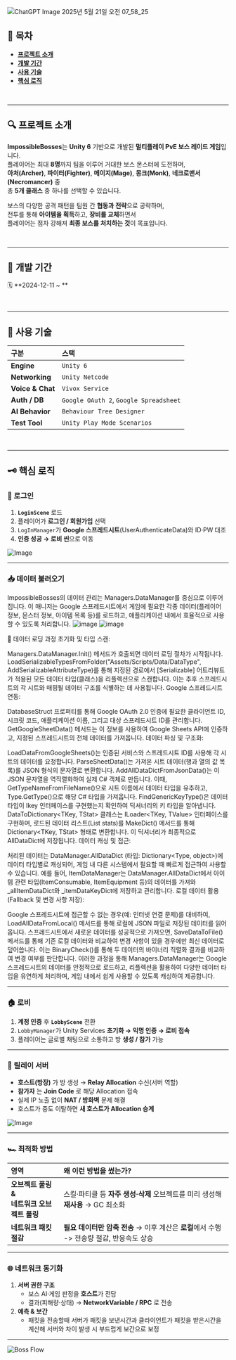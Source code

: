 ![ChatGPT Image 2025년 5월 21일 오전 07_58_25](https://github.com/user-attachments/assets/78780fee-a54d-4b52-90dc-0bca75f68ba7)

## 📘 목차
- **[프로젝트 소개](#-프로젝트-소개)**
- **[개발 기간](#-개발-기간)**
- **[사용 기술](#-사용-기술)**
- **[핵심 로직](#-핵심-로직)**

<br/>

---

## 🔍 프로젝트 소개
**ImpossibleBosses**는 **Unity 6** 기반으로 개발된 **멀티플레이 PvE 보스 레이드 게임**입니다.  
플레이어는 최대 **8명**까지 팀을 이루어 거대한 보스 몬스터에 도전하며,  
**아처(Archer)**, **파이터(Fighter)**, **메이지(Mage)**, **몽크(Monk)**, **네크로맨서(Necromancer)** 중  
총 **5개 클래스** 중 하나를 선택할 수 있습니다.

보스의 다양한 공격 패턴을 팀원 간 **협동과 전략**으로 공략하며,  
전투를 통해 **아이템을 획득**하고, **장비를 교체**하면서  
플레이어는 점차 강해져 **최종 보스를 처치하는 것**이 목표입니다.

<br/>

---

## 📆 개발 기간
🗓 **2024-12-11 ~ **

<br/>

---

## 🔧 사용 기술
| 구분 | 스택 |
| :-- | :-- |
| **Engine** | `Unity 6` |
| **Networking** | `Unity Netcode` |
| **Voice & Chat** | `Vivox Service` |
| **Auth / DB** | `Google OAuth 2`, `Google Spreadsheet` |
| **AI Behavior** | `Behaviour Tree Designer` |
| **Test Tool** | `Unity Play Mode Scenarios` |

<br/>

---

## 🗝 핵심 로직

### 🔐 로그인
1. **`LoginScene`** 로드  
2. 플레이어가 **로그인 / 회원가입** 선택  
3. `LogInManager`가 **Google 스프레드시트**(UserAuthenticateData)와 ID·PW 대조  
4. **인증 성공 → 로비 씬**으로 이동  

![Image](https://github.com/user-attachments/assets/a63eec10-7526-4920-bd92-319d0a640e82)

---

### 📥 데이터 불러오기
ImpossibleBosses의 데이터 관리는 Managers.DataManager를 중심으로 이루어집니다. 이 매니저는 Google 스프레드시트에서 게임에 필요한 각종 데이터(플레이어 정보, 몬스터 정보, 아이템 목록 등)를 로드하고, 애플리케이션 내에서 효율적으로 사용할 수 있도록 처리합니다.
![image](https://github.com/user-attachments/assets/5fa4ab70-ba04-403b-b229-c403439998e1)
![image](https://github.com/user-attachments/assets/66638094-07c2-48ad-b48e-744c3f8d9183)


🔄 데이터 로딩 과정
초기화 및 타입 스캔:

Managers.DataManager.Init() 메서드가 호출되면 데이터 로딩 절차가 시작됩니다.
LoadSerializableTypesFromFolder("Assets/Scripts/Data/DataType", AddSerializableAttributeType)를 통해 지정된 경로에서 [Serializable] 어트리뷰트가 적용된 모든 데이터 타입(클래스)을 리플렉션으로 스캔합니다. 이는 추후 스프레드시트의 각 시트와 매핑될 데이터 구조를 식별하는 데 사용됩니다.
Google 스프레드시트 연동:

DatabaseStruct 프로퍼티를 통해 Google OAuth 2.0 인증에 필요한 클라이언트 ID, 시크릿 코드, 애플리케이션 이름, 그리고 대상 스프레드시트 ID를 관리합니다.
GetGoogleSheetData() 메서드는 이 정보를 사용하여 Google Sheets API에 인증하고, 지정된 스프레드시트의 전체 데이터를 가져옵니다.
데이터 파싱 및 구조화:

LoadDataFromGoogleSheets()는 인증된 서비스와 스프레드시트 ID를 사용해 각 시트의 데이터를 요청합니다.
ParseSheetData()는 가져온 시트 데이터(행과 열의 값 목록)를 JSON 형식의 문자열로 변환합니다.
AddAllDataDictFromJsonData()는 이 JSON 문자열을 역직렬화하여 실제 C# 객체로 만듭니다.
이때, GetTypeNameFromFileName()으로 시트 이름에서 데이터 타입을 유추하고, Type.GetType()으로 해당 C# 타입을 가져옵니다.
FindGenericKeyType()은 데이터 타입이 Ikey<TKey> 인터페이스를 구현했는지 확인하여 딕셔너리의 키 타입을 알아냅니다.
DataToDictionary<TKey, TStat> 클래스는 ILoader<TKey, TValue> 인터페이스를 구현하며, 로드된 데이터 리스트(List<TStat> stats)를 MakeDict() 메서드를 통해 Dictionary<TKey, TStat> 형태로 변환합니다. 이 딕셔너리가 최종적으로 AllDataDict에 저장됩니다.
데이터 캐싱 및 접근:

처리된 데이터는 DataManager.AllDataDict (타입: Dictionary<Type, object>)에 데이터 타입별로 캐싱되어, 게임 내 다른 시스템에서 필요할 때 빠르게 접근하여 사용할 수 있습니다.
예를 들어, ItemDataManager는 DataManager.AllDataDict에서 아이템 관련 타입(ItemConsumable, ItemEquipment 등)의 데이터를 가져와 _allItemDataDict와 _itemDataKeyDict에 저장하고 관리합니다.
로컬 데이터 활용 (Fallback 및 변경 사항 저장):

Google 스프레드시트에 접근할 수 없는 경우(예: 인터넷 연결 문제)를 대비하여, LoadAllDataFromLocal() 메서드를 통해 로컬에 JSON 파일로 저장된 데이터를 읽어옵니다.
스프레드시트에서 새로운 데이터를 성공적으로 가져오면, SaveDataToFile() 메서드를 통해 기존 로컬 데이터와 비교하여 변경 사항이 있을 경우에만 최신 데이터로 덮어씁니다. 이는 BinaryCheck<T>()를 통해 두 데이터의 바이너리 직렬화 결과를 비교하여 변경 여부를 판단합니다.
이러한 과정을 통해 Managers.DataManager는 Google 스프레드시트의 데이터를 안정적으로 로드하고, 리플렉션을 활용하여 다양한 데이터 타입을 유연하게 처리하며, 게임 내에서 쉽게 사용할 수 있도록 캐싱하여 제공합니다.

---

### 🏠 로비
1. **계정 인증** 후 **`LobbyScene`** 전환  
2. `LobbyManager`가 Unity Services **초기화 → 익명 인증 → 로비 접속**  
3. 플레이어는 글로벌 채팅으로 소통하고 방 **생성 / 참가** 가능  

---

### 🔗 릴레이 서버
- **호스트(방장)** 가 방 생성 → **Relay Allocation** 수신(서버 역할)  
- **참가자** 는 **Join Code** 로 해당 Allocation 접속  
- 실제 IP 노출 없이 **NAT / 방화벽** 문제 해결  
- 호스트가 중도 이탈하면 **새 호스트가 Allocation 승계**

![Image](https://github.com/user-attachments/assets/4d7df461-dbe3-4e5d-aeb1-72d5b26841ff)

---

### 🏎️ 최적화 방법
| 영역 | 왜 이런 방법을 썼는가? |
| :-- | :-- |
| **오브젝트 풀링 &<br/>네트워크 오브젝트 풀링** | 스킬·파티클 등 **자주 생성·삭제** 오브젝트를 미리 생성해 **재사용** → GC 최소화 |
| **네트워크 패킷 절감** | **필요 데이터만 압축 전송** → 이후 계산은 **로컬**에서 수행 -> 전송량 절감, 반응속도 상승 |

---

### 🌐 네트워크 동기화
1. **서버 권한 구조**  
   - 보스 AI·게임 판정을 **호스트**가 전담  
   - 결과(피해량·상태) → **NetworkVariable / RPC** 로 전송  
2. **예측 & 보간**  
   - 패킷을 전송할때 서버가 패킷을 보낸시간과 클라이언트가 패킷을 받은시간을 계산해 서버와 차이 발생 시 부드럽게 보간으로 보정  

---

![Boss Flow](https://github.com/user-attachments/assets/33e41408-493a-4778-830d-c0c69d4055a5)
